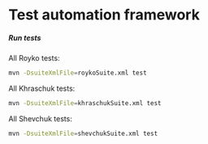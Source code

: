 # Test automation framework



##### Run tests
All Royko tests:
```bash
mvn -DsuiteXmlFile=roykoSuite.xml test
```
All Khraschuk tests:
```bash
mvn -DsuiteXmlFile=khraschukSuite.xml test
```
All Shevchuk tests:
```bash
mvn -DsuiteXmlFile=shevchukSuite.xml test
```